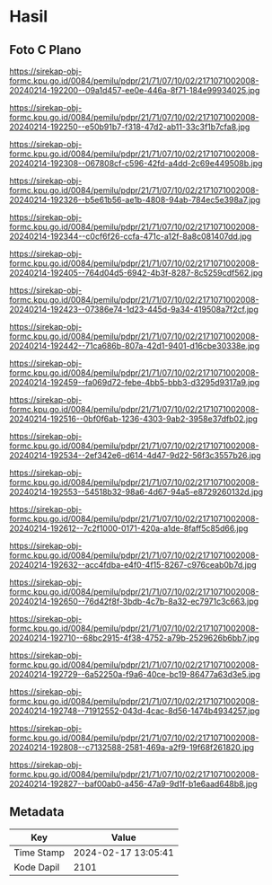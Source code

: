 # Hasil

## Foto C Plano

https://sirekap-obj-formc.kpu.go.id/0084/pemilu/pdpr/21/71/07/10/02/2171071002008-20240214-192200--09a1d457-ee0e-446a-8f71-184e99934025.jpg

https://sirekap-obj-formc.kpu.go.id/0084/pemilu/pdpr/21/71/07/10/02/2171071002008-20240214-192250--e50b91b7-f318-47d2-ab11-33c3f1b7cfa8.jpg

https://sirekap-obj-formc.kpu.go.id/0084/pemilu/pdpr/21/71/07/10/02/2171071002008-20240214-192308--067808cf-c596-42fd-a4dd-2c69e449508b.jpg

https://sirekap-obj-formc.kpu.go.id/0084/pemilu/pdpr/21/71/07/10/02/2171071002008-20240214-192326--b5e61b56-ae1b-4808-94ab-784ec5e398a7.jpg

https://sirekap-obj-formc.kpu.go.id/0084/pemilu/pdpr/21/71/07/10/02/2171071002008-20240214-192344--c0cf6f26-ccfa-471c-a12f-8a8c081407dd.jpg

https://sirekap-obj-formc.kpu.go.id/0084/pemilu/pdpr/21/71/07/10/02/2171071002008-20240214-192405--764d04d5-6942-4b3f-8287-8c5259cdf562.jpg

https://sirekap-obj-formc.kpu.go.id/0084/pemilu/pdpr/21/71/07/10/02/2171071002008-20240214-192423--07386e74-1d23-445d-9a34-419508a7f2cf.jpg

https://sirekap-obj-formc.kpu.go.id/0084/pemilu/pdpr/21/71/07/10/02/2171071002008-20240214-192442--71ca686b-807a-42d1-9401-d16cbe30338e.jpg

https://sirekap-obj-formc.kpu.go.id/0084/pemilu/pdpr/21/71/07/10/02/2171071002008-20240214-192459--fa069d72-febe-4bb5-bbb3-d3295d9317a9.jpg

https://sirekap-obj-formc.kpu.go.id/0084/pemilu/pdpr/21/71/07/10/02/2171071002008-20240214-192516--0bf0f6ab-1236-4303-9ab2-3958e37dfb02.jpg

https://sirekap-obj-formc.kpu.go.id/0084/pemilu/pdpr/21/71/07/10/02/2171071002008-20240214-192534--2ef342e6-d614-4d47-9d22-56f3c3557b26.jpg

https://sirekap-obj-formc.kpu.go.id/0084/pemilu/pdpr/21/71/07/10/02/2171071002008-20240214-192553--54518b32-98a6-4d67-94a5-e8729260132d.jpg

https://sirekap-obj-formc.kpu.go.id/0084/pemilu/pdpr/21/71/07/10/02/2171071002008-20240214-192612--7c2f1000-0171-420a-a1de-8faff5c85d66.jpg

https://sirekap-obj-formc.kpu.go.id/0084/pemilu/pdpr/21/71/07/10/02/2171071002008-20240214-192632--acc4fdba-e4f0-4f15-8267-c976ceab0b7d.jpg

https://sirekap-obj-formc.kpu.go.id/0084/pemilu/pdpr/21/71/07/10/02/2171071002008-20240214-192650--76d42f8f-3bdb-4c7b-8a32-ec7971c3c663.jpg

https://sirekap-obj-formc.kpu.go.id/0084/pemilu/pdpr/21/71/07/10/02/2171071002008-20240214-192710--68bc2915-4f38-4752-a79b-2529626b6bb7.jpg

https://sirekap-obj-formc.kpu.go.id/0084/pemilu/pdpr/21/71/07/10/02/2171071002008-20240214-192729--6a52250a-f9a6-40ce-bc19-86477a63d3e5.jpg

https://sirekap-obj-formc.kpu.go.id/0084/pemilu/pdpr/21/71/07/10/02/2171071002008-20240214-192748--71912552-043d-4cac-8d56-1474b4934257.jpg

https://sirekap-obj-formc.kpu.go.id/0084/pemilu/pdpr/21/71/07/10/02/2171071002008-20240214-192808--c7132588-2581-469a-a2f9-19f68f261820.jpg

https://sirekap-obj-formc.kpu.go.id/0084/pemilu/pdpr/21/71/07/10/02/2171071002008-20240214-192827--baf00ab0-a456-47a9-9d1f-b1e6aad648b8.jpg


## Metadata

| Key        | Value               |
| ---------- | ------------------- |
| Time Stamp | 2024-02-17 13:05:41 |
| Kode Dapil | 2101                |



